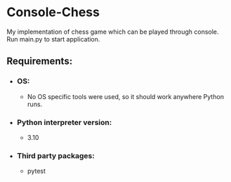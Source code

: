 # Console-Chess
My implementation of chess game which can be played through console.
Run main.py to start application.


## Requirements:
- ### OS:
  - No OS specific tools were used, so it should work anywhere Python runs.
- ### Python interpreter version:
  - 3.10
- ### Third party packages:
  - pytest

